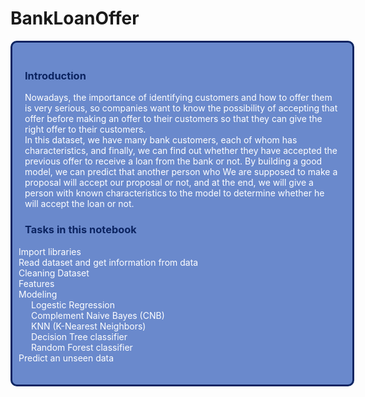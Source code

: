 # BankLoanOffer
<div style="width: 100%; background-color: #6a89cc; color: white; padding: 20px; border: 3px solid #0c2461; margin-bottom: 20px;border-radius:10px;">
    <h3 style="color: #0c2461;">Introduction</h3>
    <span >Nowadays, the importance of identifying customers and how to offer them is very serious, so companies want to know the possibility of accepting that offer before making an offer to their customers so that they can give the right offer to their customers.<br/>
In this dataset, we have many bank customers, each of whom has characteristics, and finally, we can find out whether they have accepted the previous offer to receive a loan from the bank or not. By building a good model, we can predict that another person who We are supposed to make a proposal will accept our proposal or not, and at the end, we will give a person with known characteristics to the model to determine whether he will accept the loan or not.
    </span> 
    <h3 style="color: #0c2461;">Tasks in this notebook</h3>
    <ul style="list-style-type: none; padding-left: 0;">
        <li><span style="margin-left: -10px;"></span> Import libraries</li>
        <li><span style="margin-left: -10px;"></span> Read dataset and get information from data</li>
        <li><span style="margin-left: -10px;"></span> Cleaning Dataset</li>
        <li><span style="margin-left: -10px;"></span> Features</li>
        <li>
            <span style="margin-left: -10px;"></span> Modeling
            <ul style="list-style-type: none; padding-left: 20px;">
                <li><span style="margin-left: -10px;"></span> Logestic Regression</li>
                <li><span style="margin-left: -10px;"></span> Complement Naive Bayes (CNB)</li>
                <li><span style="margin-left: -10px;"></span> KNN (K-Nearest Neighbors)</li>
                <li><span style="margin-left: -10px;"></span> Decision Tree classifier</li>
                <li><span style="margin-left: -10px;"></span> Random Forest classifier</li>
            </ul>
        </li>
        <li><span style="margin-left: -10px;"></span>Predict an unseen data</li>
    </ul>
</div>
